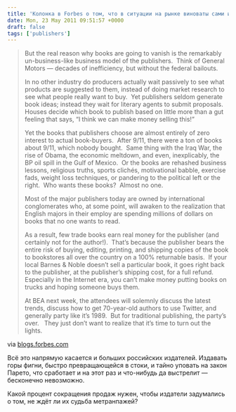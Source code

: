 ```yaml
---
title: 'Колонка в Forbes о том, что в ситуации на рынке виноваты сами издатели'
date: Mon, 23 May 2011 09:51:57 +0000
draft: false
tags: ['publishers']
---
```


> But the real reason why books are going to vanish is the remarkably un-business-like business model of the publishers.  Think of General Motors — decades of inefficiency, but without the federal bailouts.
> 
> In no other industry do producers actually wait passively to see what products are suggested to them, instead of doing market research to see what people really want to buy.  Yet publishers seldom generate book ideas; instead they wait for literary agents to submit proposals.  Houses decide which book to publish based on little more than a gut feeling that says, “I think we can make money selling this!”
> 
> Yet the books that publishers choose are almost entirely of zero interest to actual book-buyers.  After 9/11, there were a ton of books about 9/11, which nobody bought.  Same thing with the Iraq War, the rise of Obama, the economic meltdown, and even, inexplicably, the BP oil spill in the Gulf of Mexico.  Or the books are rehashed business lessons, religious truths, sports clichés, motivational babble, exercise fads, weight loss techniques, or pandering to the political left or the right.  Who wants these books?  Almost no one.
> 
> Most of the major publishers today are owned by international conglomerates who, at some point, will awaken to the realization that English majors in their employ are spending millions of dollars on books that no one wants to read.
> 
> As a result, few trade books earn real money for the publisher (and certainly not for the author!).  That’s because the publisher bears the entire risk of buying, editing, printing, and shipping copies of the book to bookstores all over the country on a 100% returnable basis.  If your local Barnes & Noble doesn’t sell a particular book, it goes right back to the publisher, at the publisher’s shipping cost, for a full refund.  Especially in the Internet era, you can’t make money putting books on trucks and hoping someone buys them.
> 
> At BEA next week, the attendees will solemnly discuss the latest trends, discuss how to get 70-year-old authors to use Twitter, and generally party like it’s 1989.  But for traditional publishing, the party’s over.   They just don’t want to realize that it’s time to turn out the lights.

via [blogs.forbes.com](http://blogs.forbes.com/booked/2011/05/20/are-books-an-endangered-species/)

Всё это напрямую касается и больших российских издателей. Издавать горы фигни, быстро превращающейся в стоки, и тайно уповать на закон Парето, что сработает и на этот раз и что-нибудь да выстрелит — бесконечно невозможно.

Какой процент сокращения продаж нужен, чтобы издатели задумались о том, не ждёт ли их судьба метранпажей?